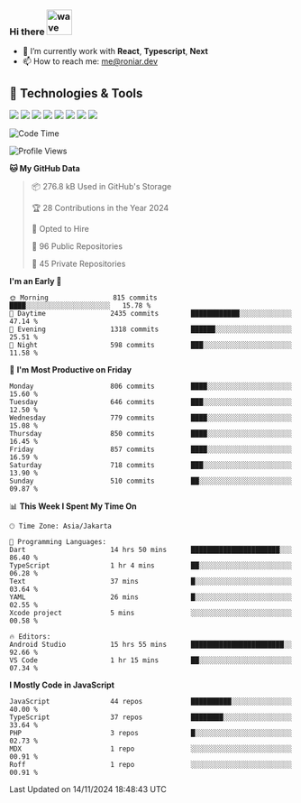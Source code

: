 ### Hi there <img src="https://i.ibb.co/q0Hx1KK/wave.gif" alt="wave" width="45px">

- 🌱 I’m currently work with **React**, **Typescript**, **Next**
- 📫 How to reach me: me@roniar.dev

## 🔧 Technologies & Tools

![](https://img.shields.io/badge/OS-Linux-informational?style=flat&logo=linux&logoColor=white&color=2bbc8a)
![](https://img.shields.io/badge/OS-Windows-informational?style=flat&logo=windows&logoColor=white&color=2bbc8a)
![](https://img.shields.io/badge/Code-JavaScript-informational?style=flat&logo=javascript&logoColor=white&color=2bbc8a)
![](https://img.shields.io/badge/Code-Golang-informational?style=flat&logo=go&logoColor=white&color=2bbc8a)
![](https://img.shields.io/badge/Code-React-informational?style=flat&logo=react&logoColor=white&color=2bbc8a)
![](https://img.shields.io/badge/Code-Next-informational?style=flat&logo=next.js&logoColor=white&color=2bbc8a)
![](https://img.shields.io/badge/Shell-Bash-informational?style=flat&logo=gnu-bash&logoColor=white&color=2bbc8a)
![](https://img.shields.io/badge/Tools-Docker-informational?style=flat&logo=docker&logoColor=white&color=2bbc8a)

<!--START_SECTION:waka-->
![Code Time](http://img.shields.io/badge/Code%20Time-2%2C114%20hrs%203%20mins-blue)

![Profile Views](http://img.shields.io/badge/Profile%20Views-22-blue)

**🐱 My GitHub Data** 

> 📦 276.8 kB Used in GitHub's Storage 
 > 
> 🏆 28 Contributions in the Year 2024
 > 
> 💼 Opted to Hire
 > 
> 📜 96 Public Repositories 
 > 
> 🔑 45 Private Repositories 
 > 
**I'm an Early 🐤** 

```text
🌞 Morning                815 commits         ████░░░░░░░░░░░░░░░░░░░░░   15.78 % 
🌆 Daytime                2435 commits        ████████████░░░░░░░░░░░░░   47.14 % 
🌃 Evening                1318 commits        ██████░░░░░░░░░░░░░░░░░░░   25.51 % 
🌙 Night                  598 commits         ███░░░░░░░░░░░░░░░░░░░░░░   11.58 % 
```
📅 **I'm Most Productive on Friday** 

```text
Monday                   806 commits         ████░░░░░░░░░░░░░░░░░░░░░   15.60 % 
Tuesday                  646 commits         ███░░░░░░░░░░░░░░░░░░░░░░   12.50 % 
Wednesday                779 commits         ████░░░░░░░░░░░░░░░░░░░░░   15.08 % 
Thursday                 850 commits         ████░░░░░░░░░░░░░░░░░░░░░   16.45 % 
Friday                   857 commits         ████░░░░░░░░░░░░░░░░░░░░░   16.59 % 
Saturday                 718 commits         ███░░░░░░░░░░░░░░░░░░░░░░   13.90 % 
Sunday                   510 commits         ██░░░░░░░░░░░░░░░░░░░░░░░   09.87 % 
```


📊 **This Week I Spent My Time On** 

```text
🕑︎ Time Zone: Asia/Jakarta

💬 Programming Languages: 
Dart                     14 hrs 50 mins      ██████████████████████░░░   86.40 % 
TypeScript               1 hr 4 mins         ██░░░░░░░░░░░░░░░░░░░░░░░   06.28 % 
Text                     37 mins             █░░░░░░░░░░░░░░░░░░░░░░░░   03.64 % 
YAML                     26 mins             █░░░░░░░░░░░░░░░░░░░░░░░░   02.55 % 
Xcode project            5 mins              ░░░░░░░░░░░░░░░░░░░░░░░░░   00.58 % 

🔥 Editors: 
Android Studio           15 hrs 55 mins      ███████████████████████░░   92.66 % 
VS Code                  1 hr 15 mins        ██░░░░░░░░░░░░░░░░░░░░░░░   07.34 % 
```

**I Mostly Code in JavaScript** 

```text
JavaScript               44 repos            ██████████░░░░░░░░░░░░░░░   40.00 % 
TypeScript               37 repos            ████████░░░░░░░░░░░░░░░░░   33.64 % 
PHP                      3 repos             █░░░░░░░░░░░░░░░░░░░░░░░░   02.73 % 
MDX                      1 repo              ░░░░░░░░░░░░░░░░░░░░░░░░░   00.91 % 
Roff                     1 repo              ░░░░░░░░░░░░░░░░░░░░░░░░░   00.91 % 
```




 Last Updated on 14/11/2024 18:48:43 UTC
<!--END_SECTION:waka-->
